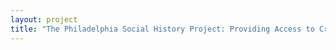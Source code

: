 ```yaml
--- 
layout: project 
title: "The Philadelphia Social History Project: Providing Access to Critical Datasets and Data Analyses" 
---
```




